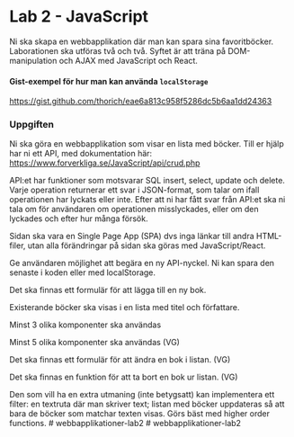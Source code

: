 # Lab 2 - JavaScript

Ni ska skapa en webbapplikation där man kan spara sina favoritböcker. Laborationen ska utföras två och två. Syftet är att träna på DOM-manipulation och AJAX med JavaScript och React.

#### Gist-exempel för hur man kan använda ```localStorage```
https://gist.github.com/thorich/eae6a813c958f5286dc5b6aa1dd24363

### Uppgiften

Ni ska göra en webbapplikation som visar en lista med böcker. Till er hjälp har ni ett API, med dokumentation här: https://www.forverkliga.se/JavaScript/api/crud.php

API:et har funktioner som motsvarar SQL insert, select, update och delete. Varje operation returnerar ett svar i JSON-format, som talar om ifall operationen har lyckats eller inte. Efter att ni har fått svar från API:et ska ni tala om för användaren om operationen misslyckades, eller om den lyckades och efter hur många försök.

Sidan ska vara en Single Page App (SPA) dvs inga länkar till andra HTML-filer, utan alla förändringar på sidan ska göras med JavaScript/React.

Ge användaren möjlighet att begära en ny API-nyckel. Ni kan spara den senaste i koden eller med localStorage.

Det ska finnas ett formulär för att lägga till en ny bok.

Existerande böcker ska visas i en lista med titel och författare.

Minst 3 olika komponenter ska användas

Minst 5 olika komponenter ska användas (VG)

Det ska finnas ett formulär för att ändra en bok i listan. (VG)

Det ska finnas en funktion för att ta bort en bok ur listan. (VG)

Den som vill ha en extra utmaning (inte betygsatt) kan implementera ett filter: en textruta där man skriver text; listan med böcker uppdateras så att bara de böcker som matchar texten visas. Görs bäst med higher order functions.
#   w e b b a p p l i k a t i o n e r - l a b 2  
 #   w e b b a p p l i k a t i o n e r - l a b 2  
 